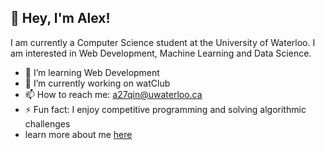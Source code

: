 ## 👋 Hey, I'm Alex!

<!--
**korok-leaf/korok-leaf** is a ✨ _special_ ✨ repository because its `README.md` (this file) appears on your GitHub profile.

Here are some ideas to get you started:

- 🔭 I’m currently working on ...
- 🌱 I’m currently learning ...
- 👯 I’m looking to collaborate on ...
- 🤔 I’m looking for help with ...
- 💬 Ask me about ...
- 📫 How to reach me: ...
- 😄 Pronouns: ...
- ⚡ Fun fact: ...
-->

I am currently a Computer Science student at the University of Waterloo. I am interested in Web Development, Machine Learning and Data Science. 

- 🌱 I’m learning Web Development
- 🔭 I’m currently working on watClub
- 📫 How to reach me: a27qin@uwaterloo.ca
- ⚡ Fun fact: I enjoy competitive programming and solving algorithmic challenges
- learn more about me [here](https://alexqin.vercel.app/)
